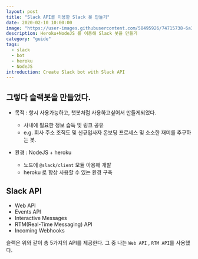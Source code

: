 ```yaml
---
layout: post
title: "Slack API를 이용한 Slack 봇 만들기"
date: 2020-02-10 10:00:00
image: "https://user-images.githubusercontent.com/58495926/74715738-6a369c00-5270-11ea-9db1-365aa209e632.png"
description: Heroku+NodeJS 를 이용해 Slack 봇을 만들기
category: "guide"
tags:
  - slack
  - bot
  - heroku
  - NodeJS
introduction: Create Slack bot with Slack API
---
```


## 그렇다 슬랙봇을 만들었다.

- 목적 : 항시 사용가능하고, 챗봇처럼 사용하고싶어서 만들게되었다.
  - 사내에 필요한 정보 습득 및 링크 공유
  - e.g. 회사 주소 조직도 및 신규입사자 온보딩 프로세스 및 소소한 재미를 추구하는 봇.

- 환경 : NodeJS + heroku
  - 노드에 `@slack/client` 모듈 아용해 개발
  - heroku 로 항상 사용할 수 있는 환경 구축

## Slack API
- Web API
- Events API
- Interactive Messages
- RTM(Real-Time Messaging) API
- Incoming Webhooks

슬랙은 위와 같이 총 5가지의 API를 제공한다.
그 중 나는 `Web API` , `RTM API`를 사용했다.
